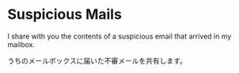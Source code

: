 # Suspicious Mails

I share with you the contents of a suspicious email that arrived in my mailbox.

うちのメールボックスに届いた不審メールを共有します。
